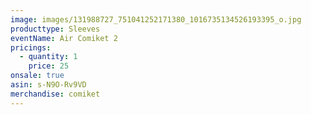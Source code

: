 ```yaml
---
image: images/131988727_751041252171380_1016735134526193395_o.jpg
producttype: Sleeves
eventName: Air Comiket 2
pricings:
  - quantity: 1
    price: 25
onsale: true
asin: s-N9O-Rv9VD
merchandise: comiket
---
```

